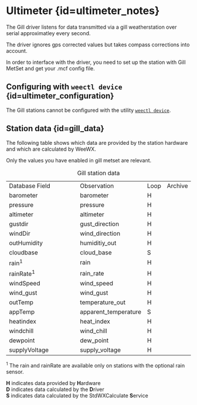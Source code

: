 # Ultimeter {id=ultimeter_notes}

The Gill driver listens for data transmitted via a gill weatherstation over serial approximatley every second. 

The driver ignores gps corrected values but takes compass corrections into account. 

In order to interface with the driver, you need to set up the station with Gill MetSet and get your .mcf config file.

## Configuring with `weectl device` {id=ultimeter_configuration}

The Gill stations cannot be configured with the utility
[`weectl device`](../utilities/weectl-device.md).

## Station data {id=gill_data}

The following table shows which data are provided by the station hardware and which are calculated
by WeeWX.

Only the values you have enabled in gill metset are relevant.

<table class='station_data'>
    <caption>Gill station data</caption>
    <tbody class='code'>
    <tr class="first_row">
        <td style='width:200px'>Database Field</td>
        <td>Observation</td>
        <td>Loop</td>
        <td>Archive</td>
    </tr>
    <tr>
        <td class='first_col'>barometer<sup></sup></td>
        <td>barometer</td>
        <td>H</td>
        <td></td>
    </tr>
    <tr>
        <td class='first_col'>pressure<sup></sup></td>
        <td>pressure</td>
        <td>H</td>
        <td></td>
    </tr>
    <tr>
        <td class='first_col'>altimeter<sup></sup></td>
        <td>altimeter</td>
        <td>H</td>
        <td></td>
    </tr>
    <tr>
        <td class='first_col'>gustdir<sup></sup></td>
        <td>gust_direction</td>
        <td>H</td>
        <td></td>
    </tr>
    <tr>
        <td class='first_col'>windDir<sup></sup></td>
        <td>wind_direction</td>
        <td>H</td>
        <td></td>
    </tr>
    <tr>
        <td class='first_col'>outHumidity<sup></sup></td>
        <td>humiditiy_out</td>
        <td>H</td>
        <td></td>
    </tr>
        <tr>
        <td class='first_col'>cloudbase<sup></sup></td>
        <td>cloud_base</td>
        <td>S</td>
        <td></td>
    </tr>
    <tr>
        <td class='first_col'>rain<sup>1</sup></td>
        <td>rain</td>
        <td>H</td>
        <td></td>
    </tr>
    <tr>
        <td class='first_col'>rainRate<sup>1</sup></td>
        <td>rain_rate</td>
        <td>H</td>
        <td></td>
    </tr>
    <tr>
        <td class='first_col'>windSpeed<sup></sup></td>
        <td>wind_speed</td>
        <td>H</td>
        <td></td>
    </tr>
    <tr>
        <td class='first_col'>wind_gust<sup></sup></td>
        <td>wind_gust</td>
        <td>H</td>
        <td></td>
    </tr>
    <tr>
        <td class='first_col'>outTemp<sup></sup></td>
        <td>temperature_out</td>
        <td>H</td>
        <td></td>
    </tr>
        <tr>
        <td class='first_col'>appTemp<sup></sup></td>
        <td>apparent_temperature</td>
        <td>S</td>
        <td></td>
    </tr>
    <tr>
        <td class='first_col'>heatindex<sup></sup></td>
        <td>heat_index</td>
        <td>H</td>
        <td></td>
    </tr>
    <tr>
        <td class='first_col'>windchill<sup></sup></td>
        <td>wind_chill</td>
        <td>H</td>
        <td></td>
    </tr>
        <tr>
        <td class='first_col'>dewpoint<sup></sup></td>
        <td>dew_point</td>
        <td>H</td>
        <td></td>
    </tr>
    <tr>
        <td class='first_col'>supplyVoltage<sup></sup></td>
        <td>supply_voltage</td>
        <td>H</td>
        <td></td>
    </tr>
    </tbody>
</table>
<p class='station_data_key'>
    <sup>1</sup> The <span class='code'>rain</span> and
    <span class='code'>rainRate</span> are
    available only on stations with the optional rain sensor.
</p>


<p class='station_data_key'>
    <b>H</b> indicates data provided by <b>H</b>ardware<br/>
    <b>D</b> indicates data calculated by the <b>D</b>river<br/>
    <b>S</b> indicates data calculated by the StdWXCalculate <b>S</b>ervice<br/>
</p>

